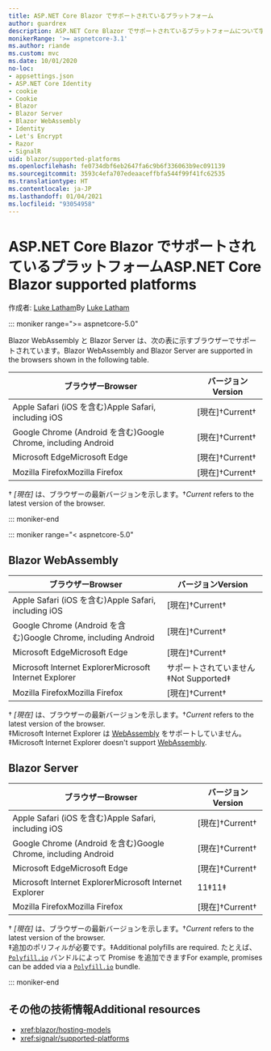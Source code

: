 ```yaml
---
title: ASP.NET Core Blazor でサポートされているプラットフォーム
author: guardrex
description: ASP.NET Core Blazor でサポートされているプラットフォームについて学習します。
monikerRange: '>= aspnetcore-3.1'
ms.author: riande
ms.custom: mvc
ms.date: 10/01/2020
no-loc:
- appsettings.json
- ASP.NET Core Identity
- cookie
- Cookie
- Blazor
- Blazor Server
- Blazor WebAssembly
- Identity
- Let's Encrypt
- Razor
- SignalR
uid: blazor/supported-platforms
ms.openlocfilehash: fe0734dbf6eb2647fa6c9b6f336063b9ec091139
ms.sourcegitcommit: 3593c4efa707edeaaceffbfa544f99f41fc62535
ms.translationtype: HT
ms.contentlocale: ja-JP
ms.lasthandoff: 01/04/2021
ms.locfileid: "93054958"
---
```

# <a name="aspnet-core-no-locblazor-supported-platforms"></a><span data-ttu-id="007f2-103">ASP.NET Core Blazor でサポートされているプラットフォーム</span><span class="sxs-lookup"><span data-stu-id="007f2-103">ASP.NET Core Blazor supported platforms</span></span>

<span data-ttu-id="007f2-104">作成者: [Luke Latham](https://github.com/guardrex)</span><span class="sxs-lookup"><span data-stu-id="007f2-104">By [Luke Latham](https://github.com/guardrex)</span></span>

::: moniker range=">= aspnetcore-5.0"

<span data-ttu-id="007f2-105">Blazor WebAssembly と Blazor Server は、次の表に示すブラウザーでサポートされています。</span><span class="sxs-lookup"><span data-stu-id="007f2-105">Blazor WebAssembly and Blazor Server are supported in the browsers shown in the following table.</span></span>

| <span data-ttu-id="007f2-106">ブラウザー</span><span class="sxs-lookup"><span data-stu-id="007f2-106">Browser</span></span>                          | <span data-ttu-id="007f2-107">バージョン</span><span class="sxs-lookup"><span data-stu-id="007f2-107">Version</span></span>         |
| -------------------------------- | --------------- |
| <span data-ttu-id="007f2-108">Apple Safari (iOS を含む)</span><span class="sxs-lookup"><span data-stu-id="007f2-108">Apple Safari, including iOS</span></span>      | <span data-ttu-id="007f2-109">[現在]&dagger;</span><span class="sxs-lookup"><span data-stu-id="007f2-109">Current&dagger;</span></span> |
| <span data-ttu-id="007f2-110">Google Chrome (Android を含む)</span><span class="sxs-lookup"><span data-stu-id="007f2-110">Google Chrome, including Android</span></span> | <span data-ttu-id="007f2-111">[現在]&dagger;</span><span class="sxs-lookup"><span data-stu-id="007f2-111">Current&dagger;</span></span> |
| <span data-ttu-id="007f2-112">Microsoft Edge</span><span class="sxs-lookup"><span data-stu-id="007f2-112">Microsoft Edge</span></span>                   | <span data-ttu-id="007f2-113">[現在]&dagger;</span><span class="sxs-lookup"><span data-stu-id="007f2-113">Current&dagger;</span></span> |
| <span data-ttu-id="007f2-114">Mozilla Firefox</span><span class="sxs-lookup"><span data-stu-id="007f2-114">Mozilla Firefox</span></span>                  | <span data-ttu-id="007f2-115">[現在]&dagger;</span><span class="sxs-lookup"><span data-stu-id="007f2-115">Current&dagger;</span></span> |  

<span data-ttu-id="007f2-116">&dagger; *[現在]* は、ブラウザーの最新バージョンを示します。</span><span class="sxs-lookup"><span data-stu-id="007f2-116">&dagger;*Current* refers to the latest version of the browser.</span></span>  

::: moniker-end

::: moniker range="< aspnetcore-5.0"

## Blazor WebAssembly

| <span data-ttu-id="007f2-117">ブラウザー</span><span class="sxs-lookup"><span data-stu-id="007f2-117">Browser</span></span>                          | <span data-ttu-id="007f2-118">バージョン</span><span class="sxs-lookup"><span data-stu-id="007f2-118">Version</span></span>               |
| -------------------------------- | --------------------- |
| <span data-ttu-id="007f2-119">Apple Safari (iOS を含む)</span><span class="sxs-lookup"><span data-stu-id="007f2-119">Apple Safari, including iOS</span></span>      | <span data-ttu-id="007f2-120">[現在]&dagger;</span><span class="sxs-lookup"><span data-stu-id="007f2-120">Current&dagger;</span></span>       |
| <span data-ttu-id="007f2-121">Google Chrome (Android を含む)</span><span class="sxs-lookup"><span data-stu-id="007f2-121">Google Chrome, including Android</span></span> | <span data-ttu-id="007f2-122">[現在]&dagger;</span><span class="sxs-lookup"><span data-stu-id="007f2-122">Current&dagger;</span></span>       |
| <span data-ttu-id="007f2-123">Microsoft Edge</span><span class="sxs-lookup"><span data-stu-id="007f2-123">Microsoft Edge</span></span>                   | <span data-ttu-id="007f2-124">[現在]&dagger;</span><span class="sxs-lookup"><span data-stu-id="007f2-124">Current&dagger;</span></span>       |
| <span data-ttu-id="007f2-125">Microsoft Internet Explorer</span><span class="sxs-lookup"><span data-stu-id="007f2-125">Microsoft Internet Explorer</span></span>      | <span data-ttu-id="007f2-126">サポートされていません&Dagger;</span><span class="sxs-lookup"><span data-stu-id="007f2-126">Not Supported&Dagger;</span></span> |
| <span data-ttu-id="007f2-127">Mozilla Firefox</span><span class="sxs-lookup"><span data-stu-id="007f2-127">Mozilla Firefox</span></span>                  | <span data-ttu-id="007f2-128">[現在]&dagger;</span><span class="sxs-lookup"><span data-stu-id="007f2-128">Current&dagger;</span></span>       |  

<span data-ttu-id="007f2-129">&dagger; *[現在]* は、ブラウザーの最新バージョンを示します。</span><span class="sxs-lookup"><span data-stu-id="007f2-129">&dagger;*Current* refers to the latest version of the browser.</span></span>  
<span data-ttu-id="007f2-130">&Dagger;Microsoft Internet Explorer は [WebAssembly](https://webassembly.org) をサポートしていません。</span><span class="sxs-lookup"><span data-stu-id="007f2-130">&Dagger;Microsoft Internet Explorer doesn't support [WebAssembly](https://webassembly.org).</span></span>

## Blazor Server

| <span data-ttu-id="007f2-131">ブラウザー</span><span class="sxs-lookup"><span data-stu-id="007f2-131">Browser</span></span>                          | <span data-ttu-id="007f2-132">バージョン</span><span class="sxs-lookup"><span data-stu-id="007f2-132">Version</span></span>         |
| -------------------------------- | --------------- |
| <span data-ttu-id="007f2-133">Apple Safari (iOS を含む)</span><span class="sxs-lookup"><span data-stu-id="007f2-133">Apple Safari, including iOS</span></span>      | <span data-ttu-id="007f2-134">[現在]&dagger;</span><span class="sxs-lookup"><span data-stu-id="007f2-134">Current&dagger;</span></span> |
| <span data-ttu-id="007f2-135">Google Chrome (Android を含む)</span><span class="sxs-lookup"><span data-stu-id="007f2-135">Google Chrome, including Android</span></span> | <span data-ttu-id="007f2-136">[現在]&dagger;</span><span class="sxs-lookup"><span data-stu-id="007f2-136">Current&dagger;</span></span> |
| <span data-ttu-id="007f2-137">Microsoft Edge</span><span class="sxs-lookup"><span data-stu-id="007f2-137">Microsoft Edge</span></span>                   | <span data-ttu-id="007f2-138">[現在]&dagger;</span><span class="sxs-lookup"><span data-stu-id="007f2-138">Current&dagger;</span></span> |
| <span data-ttu-id="007f2-139">Microsoft Internet Explorer</span><span class="sxs-lookup"><span data-stu-id="007f2-139">Microsoft Internet Explorer</span></span>      | <span data-ttu-id="007f2-140">11&Dagger;</span><span class="sxs-lookup"><span data-stu-id="007f2-140">11&Dagger;</span></span>      |
| <span data-ttu-id="007f2-141">Mozilla Firefox</span><span class="sxs-lookup"><span data-stu-id="007f2-141">Mozilla Firefox</span></span>                  | <span data-ttu-id="007f2-142">[現在]&dagger;</span><span class="sxs-lookup"><span data-stu-id="007f2-142">Current&dagger;</span></span> |

<span data-ttu-id="007f2-143">&dagger; *[現在]* は、ブラウザーの最新バージョンを示します。</span><span class="sxs-lookup"><span data-stu-id="007f2-143">&dagger;*Current* refers to the latest version of the browser.</span></span>  
<span data-ttu-id="007f2-144">&Dagger;追加のポリフィルが必要です。</span><span class="sxs-lookup"><span data-stu-id="007f2-144">&Dagger;Additional polyfills are required.</span></span> <span data-ttu-id="007f2-145">たとえば、[`Polyfill.io`](https://polyfill.io/v3/) バンドルによって Promise を追加できます</span><span class="sxs-lookup"><span data-stu-id="007f2-145">For example, promises can be added via a [`Polyfill.io`](https://polyfill.io/v3/) bundle.</span></span>

::: moniker-end

## <a name="additional-resources"></a><span data-ttu-id="007f2-146">その他の技術情報</span><span class="sxs-lookup"><span data-stu-id="007f2-146">Additional resources</span></span>

* <xref:blazor/hosting-models>
* <xref:signalr/supported-platforms>
